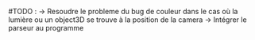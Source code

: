 #TODO :
-> Resoudre le probleme du bug de couleur dans le cas où la lumière ou un object3D se trouve à la position de la camera
-> Intégrer le parseur au programme
